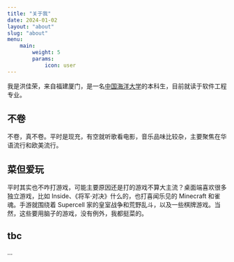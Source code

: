 ```yaml
---
title: "关于我"
date: 2024-01-02
layout: "about"
slug: "about"
menu:
    main:
        weight: 5
        params:
            icon: user
---
```


我是洪佳荣，来自福建厦门，是一名[中国海洋大学](https://www.ouc.edu.cn/)的本科生，目前就读于软件工程专业。

## 不卷

不卷，真不卷。平时是现充，有空就听歌看电影，音乐品味比较杂，主要聚焦在华语流行和欧美流行。

## 菜但爱玩

平时其实也不咋打游戏，可能主要原因还是打的游戏不算大主流？桌面端喜欢很多独立游戏，比如 Inside、《将军·对决》什么的，也打喜闻乐见的 Minecraft 和雀魂。手游就围绕着 Supercell 家的皇室战争和荒野乱斗，以及一些棋牌游戏。当然，这些要用脑子的游戏，没有例外，我都挺菜的。

## tbc

...
